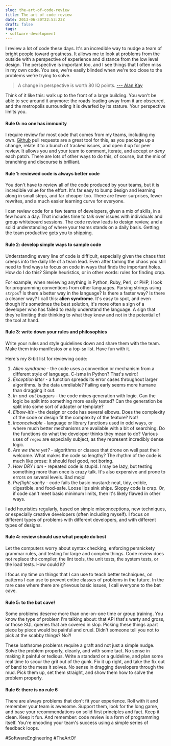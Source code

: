```yaml
---
slug: the-art-of-code-review
title: The art of code review
date: 2013-06-30T22:53:23Z
draft: false
tags:
- software-development
---
```


I review a lot of code these days. It's an incredible way to nudge a team of bright people toward greatness. It allows me to look at problems from the outside with a perspective of experience and distance from the low level design. The perspective is important too, and I see things that I often miss in my own code. You see, we're easily blinded when we're too close to the problems we're trying to solve.

> A change in perspective is worth 80 IQ points. [--- Alan Kay](http://en.wikiquote.org/wiki/Alan_Kay)

Think of it like this: walk up to the front of a large building. You won't be able to see around it anymore: the roads leading away from it are obscured, and the metropolis surrounding it is dwarfed by its stature. Your perspective limits you.

#### Rule 0: no one has immunity

I require review for most code that comes from my teams, including my own. [Github](http://github.com) pull requests are a great tool for this, as you package up a change, relate it to a bunch of tracked issues, and open it up for peer review. It allows you and your team to comment, iterate, and accept *or deny* each patch. There are lots of other ways to do this, of course, but the mix of branching and discourse is brilliant.

#### Rule 1: reviewed code is always better code

You don't have to review all of the code produced by your teams, but it is incredible value for the effort. It's far easy to bump design and learning along in small steps, and far cheaper too. There are fewer surprises, fewer rewrites, and a much easier learning curve for everyone.

I can review code for a few teams of developers, given a mix of skills, in a few hours a day. That includes time to talk over issues with individuals and group whiteboard sessions. The code review leads to design review, and a solid understanding of where your teams stands on a daily basis. Getting the team productive gets you to shipping.

#### Rule 2: develop simple ways to sample code

Understanding every line of code is difficult, especially given the chaos that creeps into the daily life of a team lead. Even after taming the chaos you still need to find ways to focus on code in ways that finds the important holes. How do I do this? Simple heuristics, or in other words: rules for finding crap.

For example, when reviewing anything in Python, Ruby, Perl, or PHP, I look for programming conventions from other languages. Parsing strings using `strpos`? Is there a better way in the language? Is there a faster way? Is there a cleaner way? I call this: **alien syndrome**. It's easy to spot, and even though it's sometimes the best solution, it's more often a sign of a developer who has failed to really understand the language. A sign that they're limiting their thinking to what they know and not in the potential of the tool at hand.

#### Rule 3: write down your rules and philosophies

Write your rules and style guidelines down and share them with the team. Make them into manifestos or a top-`$n` list. Have fun with it.

Here's my 8-bit list for reviewing code:

1. *Alien syndrome* - the code uses a convention or mechanism from a different style of language. C-isms in Python? That's weird!
2. *Exception litter* - a function spreads its error cases throughout larger algorithms. Is the data unreliable? Failing early seems more humane than dragging it out.
3. *In-and-out buggers* - the code mixes generation with logic. Can the logic be split into something more easily tested? Can the generation be split into some sort of adapter or template?
4. *Elbow-itis* - the design or code has several elbows. Does the complexity of the code or design fit the complexity of the feature? Not!
5. *Inconceivable* - language or library functions used in odd ways, or where much better mechanisms are available with a bit of searching. Do the functions do what the developer thinks they mean to do? Various uses of `regex` are especially subject, as they represent incredibly dense logic.
6. *Are we there yet?* - algorithms or classes that drone on well past their welcome. What makes the code so lengthy? The rhythm of the code is much like prose: it should feel good, not boring.
7. *How DRY I am* - repeated code is stupid. I may be lazy, but testing something more than once is crazy talk. It's also expensive and prone to errors on several levels. Bad mojo!
8. *Preflight sanity* - code fails the basic mustard: neat, tidy, edible, digestible, and food-safe. Loose lips sink ships. Sloppy code is crap. Or, if code can't meet basic minimum limits, then it's likely flawed in other ways.

I add heuristics regularly, based on simple misconceptions, new techniques, or especially creative developers (often including myself). I focus on different types of problems with different developers, and with different types of designs.

#### Rule 4: review should use what people do best

Let the computers worry about syntax checking, enforcing persnickety grammar rules, and testing for large and complex things. Code review does not replace the compiler, the lint tools, the unit tests, the system tests, or the load tests. How could it?

I focus my time on things that I can use to teach better techniques, on patterns I can use to prevent entire classes of problems in the future. In the rare case where there are grievous basic issues, I call everyone to the bat cave.

#### Rule 5: to the bat cave!

Some problems deserve more than one-on-one time or group training. You know the type of problem I'm talking about: that API that's warty and gross, or those SQL queries that are covered in slop. Picking these things apart piece by piece would be painful and cruel. Didn't someone tell you not to pick at the scabby things? No?!

These loathsome problems require a graft and not just a simple nudge. Solve the problem properly, cleanly, and with some tact. No sense in making it painful or tedious. Write a standard or a guideline, and plan some real time to scour the grit out of the gunk. Fix it up right, and take the fix out of band to the mess it solves. No sense in dragging developers through the mud. Pick them up, set them straight, and show them how to solve the problem properly.

#### Rule 6: there is no rule 6

There are always problems that don't fit your experience. Roll with it and remember your team is awesome. Support them, look for the long game, and base your recommendations on solid first principles and fact. Keep it clean. Keep it fun. And remember: code review is a form of programming itself. You're encoding your team's success using a simple series of feedback loops.

#SoftwareEngineering #TheArtOf
